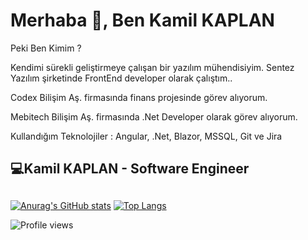 # Merhaba 👋, Ben Kamil KAPLAN

Peki Ben Kimim ?

Kendimi sürekli geliştirmeye çalışan bir yazılım mühendisiyim.  Sentez Yazılım şirketinde FrontEnd developer olarak çalıştım..

Codex Bilişim Aş. firmasında finans projesinde görev alıyorum.

Mebitech Bilişim Aş. firmasında .Net Developer olarak görev alıyorum.

Kullandığım Teknolojiler :  Angular, .Net, Blazor, MSSQL, Git ve Jira

## 💻Kamil KAPLAN - Software Engineer
  

##

[![Anurag's GitHub stats](https://github-readme-stats.vercel.app/api?username=KamillKAPLAN&show_icons=true&theme=radical&include_all_commits=true)](https://github.com/anuraghazra/github-readme-stats)
[![Top Langs](https://github-readme-stats.vercel.app/api/top-langs/?username=KamillKAPLAN&layout=compact&text_color=daf7dc&bg_color=151515&hide=css,html,php)](https://github.com/anuraghazra/github-readme-stats)

![Profile views](https://komarev.com/ghpvc/?username=KamillKAPLAN)  
